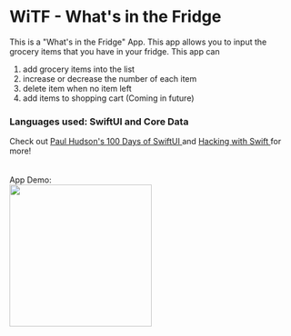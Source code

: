 <h1> WiTF - What's in the Fridge </h1> 
<p> 
This is a "What's in the Fridge" App. This app allows you to input the grocery items that you have in your fridge. 
This app can 
<ol> 
<li> add grocery items into the list </li> 
<li> increase or decrease the number of each item </li> 
<li> delete item when no item left </li> 
<li> add items to shopping cart (Coming in future) </li> 
</ol>
<h3><b> Languages used: SwiftUI and Core Data </b></h3>
Check out <a href="https://twitter.com/twostraws" target="_blank"> Paul Hudson's </a>
<a href="https://www.hackingwithswift.com/100/swiftui" target="_blank"> 100 Days of SwiftUI </a> and 
<a href="https://www.hackingwithswift.com/" target="_blank"> Hacking with Swift </a> 
for more! 
<br><br><br> 
App Demo: <br> 
<img src="ScreenRecordings/PartOne.gif" width="250">
</p>
